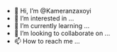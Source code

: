 - 👋 Hi, I’m @Kameranzaxoyi
- 👀 I’m interested in ...
- 🌱 I’m currently learning ...
- 💞️ I’m looking to collaborate on ...
- 📫 How to reach me ...

<!---
Kameranzaxoyi/Kameranzaxoyi is a ✨ special ✨ repository because its `README.md` (this file) appears on your GitHub profile.
You can click the Preview link to take a look at your changes.
--->
